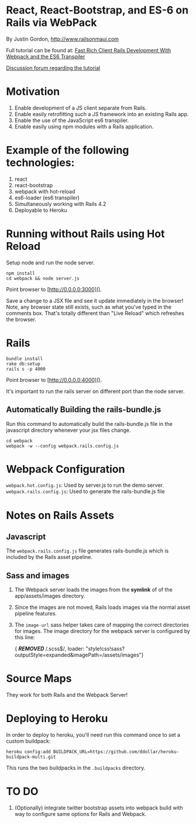 # React, React-Bootstrap, and ES-6 on Rails via WebPack

By Justin Gordon, http://www.railsonmaui.com

Full tutorial can be found at: [Fast Rich Client Rails Development With Webpack and the ES6 Transpiler](http://www.railsonmaui.com/blog/2014/10/02/integrating-webpack-and-the-es6-transpiler-into-an-existing-rails-project/)

[Discussion forum regarding the tutorial](http://forum.railsonmaui.com/t/fast-rich-client-rails-development-with-webpack-and-the-es6-transpiler/82/10)

# Motivation

1. Enable development of a JS client separate from Rails.
2. Enable easily retrofitting such a JS framework into an existing Rails app.
3. Enable the use of the JavaScript es6 transpiler.
4. Enable easily using npm modules with a Rails application.

# Example of the following technologies:

1. react
2. react-bootstrap
3. webpack with hot-reload
4. es6-loader (es6 transpiler)
5. Simultaneously working with Rails 4.2
6. Deployable to Heroku

# Running without Rails using Hot Reload

Setup node and run the node server.
```
npm install
cd webpack && node server.js
```

Point browser to [http://0.0.0.0:3000]().

Save a change to a JSX file and see it update immediately in the browser! Note,
any browser state still exists, such as what you've typed in the comments box.
That's totally different than "Live Reload" which refreshes the browser.

# Rails

```
bundle install
rake db:setup
rails s -p 4000
```
Point browser to [http://0.0.0.0:4000]().

It's important to run the rails server on different port than the node server.

## Automatically Building the rails-bundle.js
Run this command to automatically build the rails-bundle.js file in the
javascript directory whenever your jsx files change.

```
cd webpack
webpack -w --config webpack.rails.config.js
```

# Webpack Configuration
`webpack.hot.config.js`: Used by server.js to run the demo server.
`webpack.rails.config.js`: Used to generate the rails-bundle.js file

# Notes on Rails Assets
## Javascript
The `webpack.rails.config.js` file generates rails-bundle.js which is included
by the Rails asset pipeline.

## Sass and images
1. The Webpack server loads the images from the **symlink** of of the
   app/assets/images directory.
2. Since the images are not moved, Rails loads images via the normal asset
   pipeline features.
3. The `image-url` sass helper takes care of mapping the correct directories for
   images. The image directory for the webpack server is configured by this
   line:

    { ***REMOVED*** /\.scss$/, loader: "style!css!sass?outputStyle=expanded&imagePath=/assets/images"}

# Source Maps
They work for both Rails and the Webpack Server!

# Deploying to Heroku

In order to deploy to heroku, you'll need run this command once to set a custom
buildpack:

```
heroku config:add BUILDPACK_URL=https://github.com/ddollar/heroku-buildpack-multi.git
```

This runs the two buildpacks in the `.buildpacks` directory.

# TO DO
1. (Optionally) integrate twitter bootstrap assets into webpack build with way
   to configure same options for Rails and Webpack.
